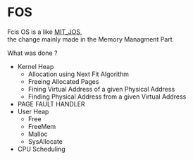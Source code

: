 # FOS

Fcis OS is a like [MIT_JOS](https://pdos.csail.mit.edu/6.828/2014/overview.html),<br/> the change mainly made in the Memory Managment Part<br/>

What was done ?
+ Kernel Heap<br/>
    - Allocation using Next Fit Algorithm<br/>
    - Freeing Allocated Pages<br/>
    - Fining Virtual Address of a given Physical Address
    - Finding Physical Address from a given Virtual Address
+ PAGE FAULT HANDLER<br/>
+ User Heap<br/>
   - Free<br/>
   - FreeMem<br/>
   - Malloc<br/>
   - SysAllocate<br/>
+ CPU Scheduling<br/>
 
